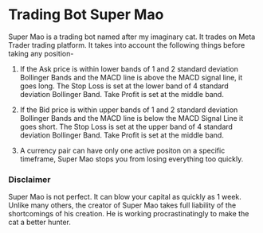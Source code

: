 # Trading Bot Super Mao

Super Mao is a trading bot named after my imaginary cat. It trades on Meta Trader trading platform. It takes into account
the following things before taking any position-

1. If the Ask price is within lower bands of 1 and 2 standard deviation Bollinger Bands and the MACD line is above the MACD signal line,
it goes long. The Stop Loss is set at the lower band of 4 standard deviation Bollinger Band. Take Profit is set at the
middle band.

2. If the Bid price is within upper bands of 1 and 2 standard deviation Bollinger Bands and the MACD line is below the MACD
Signal Line it goes short. The Stop Loss is set at the upper band of 4 standard deviation Bollinger Band. Take Profit is set 
at the middle band. 

3. A currency pair can have only one active positon on a specific timeframe, Super Mao stops you from losing everything too quickly.  

### Disclaimer

Super Mao is not perfect. It can blow your capital as quickly as 1 week. Unlike many others, the creator of Super Mao takes
full liability of the shortcomings of his creation. He is working procrastinatingly to make the cat a better hunter. 